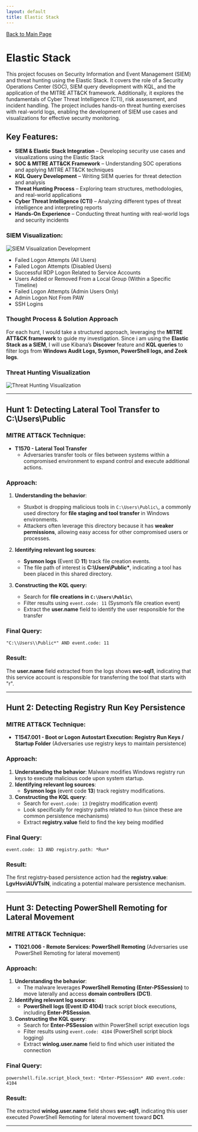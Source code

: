```yaml
---
layout: default
title: Elastic Stack
---
```

[Back to Main Page](/)
# Elastic Stack

This project focuses on Security Information and Event Management (SIEM) and threat hunting using the Elastic Stack. It covers the role of a Security Operations Center (SOC), SIEM query development with KQL, and the application of the MITRE ATT&CK framework. Additionally, it explores the fundamentals of Cyber Threat Intelligence (CTI), risk assessment, and incident handling. The project includes hands-on threat hunting exercises with real-world logs, enabling the development of SIEM use cases and visualizations for effective security monitoring.

## Key Features:
- **SIEM & Elastic Stack Integration** – Developing security use cases and visualizations using the Elastic Stack
- **SOC & MITRE ATT&CK Framework** – Understanding SOC operations and applying MITRE ATT&CK techniques 
- **KQL Query Development** – Writing SIEM queries for threat detection and analysis  
- **Threat Hunting Process** – Exploring team structures, methodologies, and real-world applications  
- **Cyber Threat Intelligence (CTI)** – Analyzing different types of threat intelligence and interpreting reports 
- **Hands-On Experience** – Conducting threat hunting with real-world logs and security incidents

### **SIEM Visualization:**  
![SIEM Visualization Development](./images/elasticStack/elastic_stack_1.png)
- Failed Logon Attempts (All Users)
- Failed Logon Attempts (Disabled Users)
- Successful RDP Logon Related to Service Accounts
- Users Added or Removed From a Local Group (Within a Specific Timeline)
- Failed Logon Attempts (Admin Users Only)
- Admin Logon Not From PAW
- SSH Logins

### **Thought Process & Solution Approach**  
For each hunt, I would take a structured approach, leveraging the **MITRE ATT&CK framework** to guide my investigation. Since i am using the **Elastic Stack as a SIEM**, I will use Kibana’s **Discover** feature and **KQL queries** to filter logs from **Windows Audit Logs, Sysmon, PowerShell logs, and Zeek logs**. 

### **Threat Hunting Visualization**
![Threat Hunting Visualization](./images/elasticStack/elastic_stack_2.png)
 
---

## **Hunt 1: Detecting Lateral Tool Transfer to C:\Users\Public**  

### **MITRE ATT&CK Technique:**  
- **T1570 - Lateral Tool Transfer**  
  - Adversaries transfer tools or files between systems within a compromised environment to expand control and execute additional actions.  

### **Approach:**  
1. **Understanding the behavior**:  
   - Stuxbot is dropping malicious tools in `C:\Users\Public\`, a commonly used directory for **file staging and tool transfer** in Windows environments.  
   - Attackers often leverage this directory because it has **weaker permissions**, allowing easy access for other compromised users or processes.  

2. **Identifying relevant log sources**:  
   - **Sysmon logs** (Event ID **11**) track file creation events.  
   - The file path of interest is **C:\Users\Public\***, indicating a tool has been placed in this shared directory.  

3. **Constructing the KQL query:**  
   - Search for **file creations in `C:\Users\Public\`**  
   - Filter results using `event.code: 11` (Sysmon’s file creation event)  
   - Extract the **user.name** field to identify the user responsible for the transfer  

### **Final Query:**  
```kql
"C:\\Users\\Public*" AND event.code: 11
```  

### **Result:**  
The **user.name** field extracted from the logs shows **svc-sql1**, indicating that this service account is responsible for transferring the tool that starts with "r".  

---

## **Hunt 2: Detecting Registry Run Key Persistence**  
### **MITRE ATT&CK Technique:**  
- **T1547.001 - Boot or Logon Autostart Execution: Registry Run Keys / Startup Folder** (Adversaries use registry keys to maintain persistence)  

### **Approach:**  
1. **Understanding the behavior**: Malware modifies Windows registry run keys to execute malicious code upon system startup.  
2. **Identifying relevant log sources**:  
   - **Sysmon logs** (event code **13**) track registry modifications.  
3. **Constructing the KQL query**:  
   - Search for `event.code: 13` (registry modification event)  
   - Look specifically for registry paths related to `Run` (since these are common persistence mechanisms)  
   - Extract **registry.value** field to find the key being modified  

### **Final Query:**  
```kql
event.code: 13 AND registry.path: *Run*
```  
### **Result:**  
The first registry-based persistence action had the **registry.value**: **LgvHsviAUVTsIN**, indicating a potential malware persistence mechanism.  

---

## **Hunt 3: Detecting PowerShell Remoting for Lateral Movement**  
### **MITRE ATT&CK Technique:**  
- **T1021.006 - Remote Services: PowerShell Remoting** (Adversaries use PowerShell Remoting for lateral movement)  

### **Approach:**  
1. **Understanding the behavior**:  
   - The malware leverages **PowerShell Remoting (Enter-PSSession)** to move laterally and access **domain controllers (DC1)**.  
2. **Identifying relevant log sources**:  
   - **PowerShell logs (Event ID 4104)** track script block executions, including **Enter-PSSession**.  
3. **Constructing the KQL query**:  
   - Search for **Enter-PSSession** within PowerShell script execution logs  
   - Filter results using `event.code: 4104` (PowerShell script block logging)  
   - Extract **winlog.user.name** field to find which user initiated the connection  

### **Final Query:**  
```kql
powershell.file.script_block_text: *Enter-PSSession* AND event.code: 4104
```  
### **Result:**  
The extracted **winlog.user.name** field shows **svc-sql1**, indicating this user executed PowerShell Remoting for lateral movement toward **DC1**.  

---
